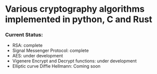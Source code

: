 # Various cryptography algorithms implemented in python, C and Rust
### Current Status:
- RSA: complete
- Signal Messenger Protocol: complete
- AES: under development
- Vigenere Encrypt and Decrypt functions: under development
- Elliptic curve Diffie Hellmann: Coming soon
